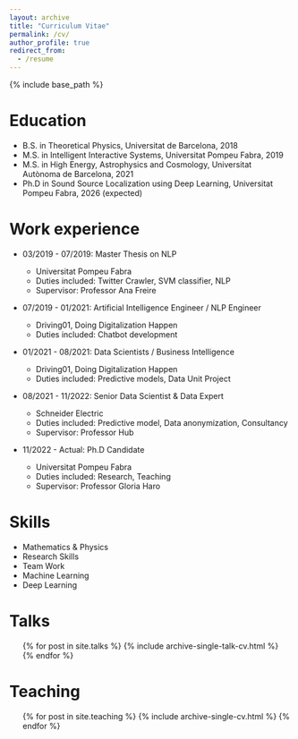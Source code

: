 ```yaml
---
layout: archive
title: "Curriculum Vitae"
permalink: /cv/
author_profile: true
redirect_from:
  - /resume
---
```


{% include base_path %}

# Education

- B.S. in Theoretical Physics, Universitat de Barcelona, 2018
- M.S. in Intelligent Interactive Systems, Universitat Pompeu Fabra, 2019
- M.S. in High Energy, Astrophysics and Cosmology, Universitat Autònoma de Barcelona, 2021
- Ph.D in Sound Source Localization using Deep Learning, Universitat Pompeu Fabra, 2026 (expected)

# Work experience

- 03/2019 - 07/2019: Master Thesis on NLP

  - Universitat Pompeu Fabra
  - Duties included: Twitter Crawler, SVM classifier, NLP
  - Supervisor: Professor Ana Freire

- 07/2019 - 01/2021: Artificial Intelligence Engineer / NLP Engineer

  - Driving01, Doing Digitalization Happen
  - Duties included: Chatbot development

- 01/2021 - 08/2021: Data Scientists / Business Intelligence

  - Driving01, Doing Digitalization Happen
  - Duties included: Predictive models, Data Unit Project

- 08/2021 - 11/2022: Senior Data Scientist & Data Expert

  - Schneider Electric
  - Duties included: Predictive model, Data anonymization, Consultancy
  - Supervisor: Professor Hub

- 11/2022 - Actual: Ph.D Candidate
  - Universitat Pompeu Fabra
  - Duties included: Research, Teaching
  - Supervisor: Professor Gloria Haro

# Skills

- Mathematics & Physics
- Research Skills
- Team Work
- Machine Learning
- Deep Learning

<!--# Publications

  <ul>{% for post in site.publications %}
  {% include archive-single-cv.html %}
  {% endfor %}</ul>-->

# Talks

  <ul>{% for post in site.talks %}
  {% include archive-single-talk-cv.html %}
  {% endfor %}</ul>

# Teaching

  <ul>{% for post in site.teaching %}
    {% include archive-single-cv.html %}
  {% endfor %}</ul>

<!--# Service and leadership -->

<!--- Currently signed in to 43 different slack teams -->
<!--  -->
